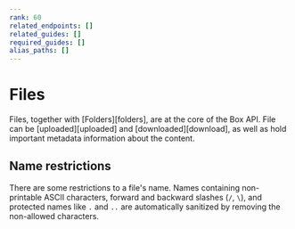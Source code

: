 ```yaml
---
rank: 60
related_endpoints: []
related_guides: []
required_guides: []
alias_paths: []
---
```


# Files

Files, together with [Folders][folders], are at the core of the Box API. File
can be [uploaded][uploaded] and [downloaded][download], as well as hold
important metadata information about the content.

## Name restrictions

There are some restrictions to a file's name. Names containing non-printable
ASCII characters, forward and backward slashes (`/`, `\`), and protected names like
`.` and `..` are automatically sanitized by removing the non-allowed characters.
